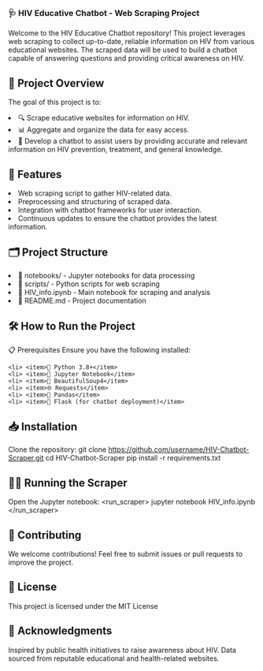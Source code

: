 ### 🩺 HIV Educative Chatbot - Web Scraping Project

Welcome to the HIV Educative Chatbot repository! This project leverages web scraping to collect up-to-date, reliable information on HIV from various educational websites. The scraped data will be used to build a chatbot capable of answering questions and providing critical awareness on HIV.

## 📌 Project Overview

The goal of this project is to:
<li>🔍 Scrape educative websites for information on HIV.</item>
<li>📊 Aggregate and organize the data for easy access.</item>
<li>🤖 Develop a chatbot to assist users by providing accurate and relevant information on HIV prevention, treatment, and general knowledge. </li>

## 🚀 Features
<li>Web scraping script to gather HIV-related data.
<li>Preprocessing and structuring of scraped data.
<li>Integration with chatbot frameworks for user interaction.
<li>Continuous updates to ensure the chatbot provides the latest information.

## 🗂️ Project Structure
<structure>
    <li> <folder>📓 notebooks/ - Jupyter notebooks for data processing</folder>
    <li> <folder>📝 scripts/ - Python scripts for web scraping</folder>
    <li> <file>📘 HIV_info.ipynb - Main notebook for scraping and analysis</file>
    <li> <file>📜 README.md - Project documentation</file>
</structure>

## 🛠️ How to Run the Project
📋 Prerequisites
Ensure you have the following installed:

    <li> <item>🐍 Python 3.8+</item>
    <li> <item>📒 Jupyter Notebook</item>
    <li> <item>🍲 BeautifulSoup4</item>
    <li> <item>🌐 Requests</item>
    <li> <item>🐼 Pandas</item>
    <li> <item>🧩 Flask (for chatbot deployment)</item>

## 📥 Installation
Clone the repository:
<installation>
<step>
<command>git clone https://github.com/username/HIV-Chatbot-Scraper.git</command>
<command>cd HIV-Chatbot-Scraper</command>
</step>
</installation>
<step>
<command>pip install -r requirements.txt</command>
</step>
## 🏃‍♂️ Running the Scraper
Open the Jupyter notebook:
<run_scraper>
        <command>jupyter notebook HIV_info.ipynb</command>
    </run_scraper>
## 🤝 Contributing
We welcome contributions! Feel free to submit issues or pull requests to improve the project.
## 📜 License
This project is licensed under the MIT License
## 🙏 Acknowledgments
Inspired by public health initiatives to raise awareness about HIV.
Data sourced from reputable educational and health-related websites.
